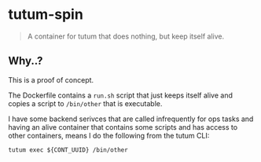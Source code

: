 # tutum-spin
> A container for tutum that does nothing, but keep itself alive.

## Why..?
This is a proof of concept.

The Dockerfile contains a `run.sh` script that just keeps itself alive 
and copies a script to `/bin/other` that is executable.

I have some backend serivces that are called infrequently for ops tasks and 
having an alive container that contains some scripts and has access 
to other containers, means I do the following from the tutum CLI:

```
tutum exec ${CONT_UUID} /bin/other
```
